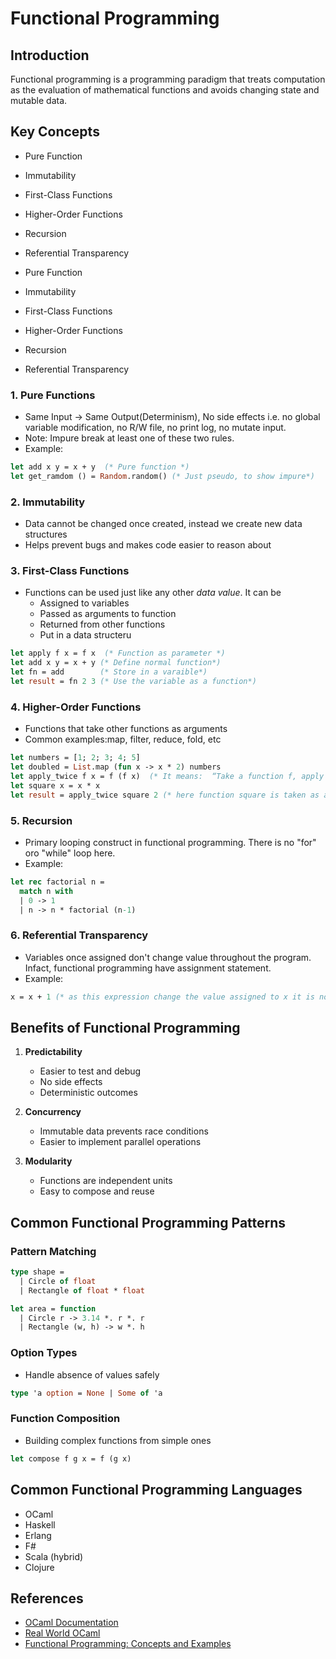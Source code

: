 # Functional Programming

## Introduction
Functional programming is a programming paradigm that treats computation as 
the evaluation of mathematical functions and avoids changing state and mutable data.

## Key Concepts
- Pure Function
- Immutability
- First-Class Functions
- Higher-Order Functions
- Recursion
- Referential Transparency
  
- Pure Function
- Immutability
- First-Class Functions
- Higher-Order Functions
- Recursion
- Referential Transparency
  
### 1. Pure Functions
- Same Input -> Same Output(Determinism), No side effects i.e. no global variable modification, no R/W file, no print log, no mutate input.
- Note: Impure break at least one of these two rules. 
- Example:
```ocaml
let add x y = x + y  (* Pure function *)
let get_ramdom () = Random.random() (* Just pseudo, to show impure*)
```

### 2. Immutability
- Data cannot be changed once created, instead we create new data structures
- Helps prevent bugs and makes code easier to reason about

### 3. First-Class Functions
- Functions can be used just like any other *data value*. It can be 
  - Assigned to variables
  - Passed as arguments to function
  - Returned from other functions
  - Put in a data structeru
```ocaml
let apply f x = f x  (* Function as parameter *)
let add x y = x + y (* Define normal function*)
let fn = add        (* Store in a varaible*)
let result = fn 2 3 (* Use the variable as a function*)
```

### 4. Higher-Order Functions
- Functions that take other functions as arguments
- Common examples:map, filter, reduce, fold, etc
```ocaml
let numbers = [1; 2; 3; 4; 5]
let doubled = List.map (fun x -> x * 2) numbers
let apply_twice f x = f (f x)  (* It means:  “Take a function f, apply it once to x, then apply f again to that result.”*)
let square x = x * x
let result = apply_twice square 2 (* here function square is taken as an argument for the other function apply_twice*)
```

### 5. Recursion
- Primary looping construct in functional programming. There is no "for" oro "while" loop here.
- Example:
```ocaml
let rec factorial n =
  match n with
  | 0 -> 1
  | n -> n * factorial (n-1)
```
### 6. Referential Transparency
- Variables once assigned don't change value throughout the program.
Infact, functional programming have assignment statement.
- Example:
```ocaml
x = x + 1 (* as this expression change the value assigned to x it is not referentially transparent*)
```

## Benefits of Functional Programming

1. **Predictability**
   - Easier to test and debug
   - No side effects
   - Deterministic outcomes

2. **Concurrency**
   - Immutable data prevents race conditions
   - Easier to implement parallel operations

3. **Modularity**
   - Functions are independent units
   - Easy to compose and reuse

## Common Functional Programming Patterns

### Pattern Matching
```ocaml
type shape =
  | Circle of float
  | Rectangle of float * float

let area = function
  | Circle r -> 3.14 *. r *. r
  | Rectangle (w, h) -> w *. h
```

### Option Types
- Handle absence of values safely
```ocaml
type 'a option = None | Some of 'a
```

### Function Composition
- Building complex functions from simple ones
```ocaml
let compose f g x = f (g x)
```

## Common Functional Programming Languages

- OCaml
- Haskell
- Erlang
- F#
- Scala (hybrid)
- Clojure

## References

- [OCaml Documentation](https://ocaml.org/docs/)
- [Real World OCaml](https://dev.realworldocaml.org/)
- [Functional Programming: Concepts and Examples](https://ocaml.org/learn/tutorials/)
